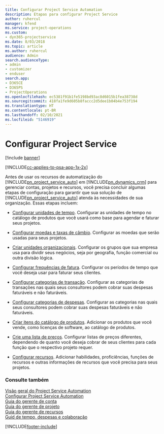 ```yaml
---
title: Configurar Project Service Automation
description: Etapas para configurar Project Service
author: ruhercul
manager: kfend
ms.service: project-operations
ms.custom:
- dyn365-projectservice
ms.date: 8/03/2018
ms.topic: article
ms.author: ruhercul
audience: Admin
search.audienceType:
- admin
- customizer
- enduser
search.app:
- D365CE
- D365PS
- ProjectOperations
ms.openlocfilehash: ec5381f91b1fe5198bd93ac8d6015b1fea38738d
ms.sourcegitcommit: 418fa1fe9d605b8faccc2d5dee1b04b4e753f194
ms.translationtype: HT
ms.contentlocale: pt-BR
ms.lasthandoff: 02/10/2021
ms.locfileid: "5146919"
---
```

# <a name="configure-project-service"></a>Configurar Project Service

[!include [banner](../includes/psa-now-project-operations.md)]

[!INCLUDE[cc-applies-to-psa-app-1x-2x](../includes/cc-applies-to-psa-app-1x-2x.md)]

Antes de usar os recursos de automatização do [!INCLUDE[pn_project_service_auto](../includes/pn-project-service-auto.md)] em [!INCLUDE[pn_dynamics_crm](../includes/pn-dynamics-crm.md)] para gerenciar contas, projetos e recursos, você precisa concluir algumas etapas de configuração para garantir que sua solução de [!INCLUDE[pn_project_service_auto](../includes/pn-project-service-auto.md)] atenda às necessidades de sua organização. Essas etapas incluem:  
  
-   [Configurar unidades de tempo](../psa/set-up-time-units.md). Configurar as unidades de tempo no catálogo de produtos que você usará como base para agendar e faturar seus projetos.  
  
-   [Configurar moedas e taxas de câmbio](../psa/set-up-currencies-exchange-rates.md). Configurar as moedas que serão usadas para seus projetos.  
  
-   [Criar unidades organizacionais](../psa/create-organizational-units.md). Configurar os grupos que sua empresa usa para dividir seus negócios, seja por geografia, função comercial ou outra divisão lógica.  
  
-   [Configurar frequências de fatura](../psa/set-up-invoice-frequencies.md). Configurar os períodos de tempo que você deseja usar para faturar seus clientes.  
  
-   [Configurar categorias de transação](../psa/configure-transaction-categories.md). Configurar as categorias de transações nas quais seus consultores podem cobrar suas despesas faturáveis e não faturáveis.  
  
-   [Configurar categorias de despesas](../psa/configure-expense-categories.md). Configurar as categorias nas quais seus consultores podem cobrar suas despesas faturáveis e não faturáveis.  
  
-   [Criar itens do catálogo de produtos](../psa/create-product-catalog-items.md). Adicionar os produtos que você vende, como licenças de software, ao catálogo de produtos.  
  
-   [Crie uma lista de preços](../psa/create-price-list.md). Configurar listas de preços diferentes, dependendo de quanto você deseja cobrar de seus clientes para cada função que o respectivo projeto requer.  
  
-   [Configurar recursos](../psa/set-up-resources.md). Adicionar habilidades, proficiências, funções de recursos e outras informações de recursos que você precisa para seus projetos.  
  
### <a name="see-also"></a>Consulte também  
 [Visão geral do Project Service Automation](../psa/overview.md)   
 [Configurar Project Service Automation](../psa/configure.md)   
 [Guia do gerente de conta](../psa/account-manager-guide.md)   
 [Guia do gerente de projeto](../psa/project-manager-guide.md)   
 [Guia do gerente de recursos](../psa/resource-manager-guide.md)   
 [Guid de tempo, despesas e colaboração](../psa/time-expense-collaboration-guide.md)


[!INCLUDE[footer-include](../includes/footer-banner.md)]